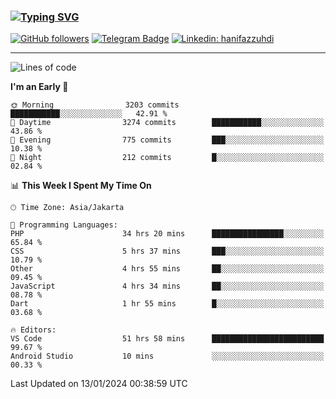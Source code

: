 ### [![Typing SVG](https://readme-typing-svg.herokuapp.com?font=lato&size=22&lines=Hi+There+👋)](https://git.io/typing-svg) 

[![GitHub followers](https://img.shields.io/github/followers/hanifazzuhdi?label=Follow&style=social)](https://github.com/hanifazzuhdi/?tab=follow) 
[![Telegram Badge](https://img.shields.io/badge/-hanif0198-blue?style=social&logo=telegram&link=https://www.t.me/hanif0198/)](https://www.t.me/hanif0198/) 
[![Linkedin: hanifazzuhdi](https://img.shields.io/badge/-hanifazzuhdi-blue?style=flat-square&logo=Linkedin&logoColor=white&link=https://www.linkedin.com/in/hanif-az-zuhdi-69688019b/)](https://www.linkedin.com/in/hanif-az-zuhdi-69688019b/) 

<hr/>

<!--START_SECTION:waka-->
![Lines of code](https://img.shields.io/badge/From%20Hello%20World%20I%27ve%20Written-42.4%20million%20lines%20of%20code-blue)

**I'm an Early 🐤** 

```text
🌞 Morning                3203 commits        ███████████░░░░░░░░░░░░░░   42.91 % 
🌆 Daytime                3274 commits        ███████████░░░░░░░░░░░░░░   43.86 % 
🌃 Evening                775 commits         ███░░░░░░░░░░░░░░░░░░░░░░   10.38 % 
🌙 Night                  212 commits         █░░░░░░░░░░░░░░░░░░░░░░░░   02.84 % 
```


📊 **This Week I Spent My Time On** 

```text
🕑︎ Time Zone: Asia/Jakarta

💬 Programming Languages: 
PHP                      34 hrs 20 mins      ████████████████░░░░░░░░░   65.84 % 
CSS                      5 hrs 37 mins       ███░░░░░░░░░░░░░░░░░░░░░░   10.79 % 
Other                    4 hrs 55 mins       ██░░░░░░░░░░░░░░░░░░░░░░░   09.45 % 
JavaScript               4 hrs 34 mins       ██░░░░░░░░░░░░░░░░░░░░░░░   08.78 % 
Dart                     1 hr 55 mins        █░░░░░░░░░░░░░░░░░░░░░░░░   03.68 % 

🔥 Editors: 
VS Code                  51 hrs 58 mins      █████████████████████████   99.67 % 
Android Studio           10 mins             ░░░░░░░░░░░░░░░░░░░░░░░░░   00.33 % 
```


 Last Updated on 13/01/2024 00:38:59 UTC
<!--END_SECTION:waka-->
